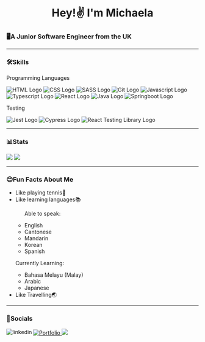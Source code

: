 <h1 align=center>Hey!✌️ I'm Michaela</h2>  
<h3>🖥️A Junior Software Engineer from the UK </h3>

----

<h3>🛠️Skills</h3>
<p>Programming Languages</p>
<p align="left">  
<img src="https://img.shields.io/badge/HTML5-E34F26?style=for-the-badge&logo=html5&logoColor=white" alt="HTML Logo"/> 
<img src="https://img.shields.io/badge/CSS3-1572B6?style=for-the-badge&logo=css3&logoColor=white" alt="CSS Logo"/> 
<img src="https://img.shields.io/badge/Sass-CC6699?style=for-the-badge&logo=sass&logoColor=white" alt="SASS Logo"/> 
<img src="https://img.shields.io/badge/Git-F1502F?style=for-the-badge&logo=Git&logoColor=white" alt="Git Logo"/>  
<img src="https://img.shields.io/badge/JavaScript-323330?style=for-the-badge&logo=javascript&logoColor=F7DF1E" alt="Javascript Logo" />
<img src="https://img.shields.io/badge/TypeScript-007ACC?style=for-the-badge&logo=typescript&logoColor=white" alt="Typescript Logo" />  
<img src="https://img.shields.io/badge/React-20232A?style=for-the-badge&logo=react&logoColor=61DAFB" alt="React Logo" /> <img src="https://img.shields.io/badge/Java-ED8B00?style=for-the-badge&logo=java&logoColor=white" alt="Java Logo"/> 
<img src="https://img.shields.io/badge/Spring-6DB33F?style=for-the-badge&logo=spring&logoColor=white" alt="Springboot Logo" /></p> 
<p>Testing</p>
<p align="left"> <img src="https://img.shields.io/badge/Jest-%23c33d15?style=for-the-badge&logo=Jest&logoColor=white" alt="Jest Logo" />  <img src="https://img.shields.io/badge/Cypress-%2333655b?style=for-the-badge&logo=Cypress&logoColor=white" alt="Cypress Logo"/> <img src="https://img.shields.io/badge/React%20Testing-%23c93233?style=for-the-badge&logo=Testing%20Library&logoColor=white" alt="React Testing Library Logo"/></p>

---

<h3>📊Stats</h3>
<p align="left"><img src=http://github-profile-summary-cards.vercel.app/api/cards/stats?username=chae-la&theme=github_dark />
<img src=https://github-profile-summary-cards.vercel.app/api/cards/repos-per-language?username=chae-la&theme=github_dark /></p>

---


<h3>😊Fun Facts About Me</h3>
<ul>
  <li>Like playing tennis🎾</li>
  <li>Like learning languages📚
    <ul>
      <p>Able to speak:</p>
      <li>English</li>
      <li>Cantonese</li>
      <li>Mandarin</li>
      <li>Korean</li>
      <li>Spanish</li>
    </ul>
    <p>Currently Learning:</p>
    <ul>
      <li>Bahasa Melayu (Malay)</li>
      <li>Arabic</li>
      <li>Japanese</li>
    </ul>
  </li>
  <li>Like Travelling🌏</li>
</ul>

---

<h3>📱Socials</h3>
<a href="https://www.linkedin.com/in/michaela-chan-877880198/">
  <img align="left" alt="linkedin" src="https://img.shields.io/badge/LinkedIn-0077B5?style=for-the-badge&logo=linkedin&logoColor=white" />
</a>
<a href="https://chae-la.github.io/portfolio-michaela/">
  <img src="https://img.shields.io/badge/%F0%9F%8C%90%20Portfolio-9bb6aa?style=for-the-badge" alt="Portfolio"/>
</a>
<a href="https://docs.google.com/presentation/d/1Tpod1ziur2qtq0VXz2-_4lGWgr-S3mMXPL75jmvw6fo/edit?usp=sharing">
  <img src="https://img.shields.io/badge/CV-%23d9d2e9?style=for-the-badge&logoColor=%23d9d2e9">
</a>



